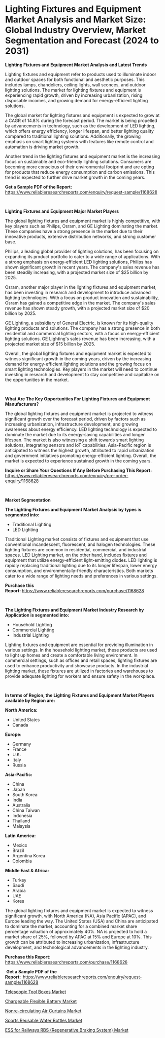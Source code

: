 <p><h1>Lighting Fixtures and Equipment Market Analysis and Market Size: Global Industry Overview, Market Segmentation and Forecast (2024 to 2031)</h1></p><p><strong>Lighting Fixtures and Equipment Market Analysis and Latest Trends</strong></p>
<p><p>Lighting fixtures and equipment refer to products used to illuminate indoor and outdoor spaces for both functional and aesthetic purposes. This includes lamps, chandeliers, ceiling lights, wall sconces, and outdoor lighting solutions. The market for lighting fixtures and equipment is experiencing rapid growth, driven by increasing urbanization, rising disposable incomes, and growing demand for energy-efficient lighting solutions.</p><p>The global market for lighting fixtures and equipment is expected to grow at a CAGR of 14.8% during the forecast period. The market is being propelled by advancements in technology, such as the development of LED lighting, which offers energy efficiency, longer lifespan, and better lighting quality compared to traditional lighting solutions. Additionally, the growing emphasis on smart lighting systems with features like remote control and automation is driving market growth.</p><p>Another trend in the lighting fixtures and equipment market is the increasing focus on sustainable and eco-friendly lighting solutions. Consumers are becoming more conscious of their environmental footprint and are opting for products that reduce energy consumption and carbon emissions. This trend is expected to further drive market growth in the coming years.</p></p>
<p><strong>Get a Sample PDF of the Report:&nbsp;</strong> <a href="https://www.reliableresearchreports.com/enquiry/request-sample/1168628">https://www.reliableresearchreports.com/enquiry/request-sample/1168628</a></p>
<p>&nbsp;</p>
<p><strong>Lighting Fixtures and Equipment Major Market Players</strong></p>
<p><p>The global lighting fixtures and equipment market is highly competitive, with key players such as Philips, Osram, and GE Lighting dominating the market. These companies have a strong presence in the market due to their innovative products, extensive distribution networks, and strong customer base. </p><p>Philips, a leading global provider of lighting solutions, has been focusing on expanding its product portfolio to cater to a wide range of applications. With a strong emphasis on energy-efficient LED lighting solutions, Philips has shown significant growth in recent years. The company's sales revenue has been steadily increasing, with a projected market size of $25 billion by 2025.</p><p>Osram, another major player in the lighting fixtures and equipment market, has been investing in research and development to introduce advanced lighting technologies. With a focus on product innovation and sustainability, Osram has gained a competitive edge in the market. The company's sales revenue has shown steady growth, with a projected market size of $20 billion by 2025.</p><p>GE Lighting, a subsidiary of General Electric, is known for its high-quality lighting products and solutions. The company has a strong presence in both residential and commercial lighting sectors, with a focus on energy-efficient lighting solutions. GE Lighting's sales revenue has been increasing, with a projected market size of $15 billion by 2025.</p><p>Overall, the global lighting fixtures and equipment market is expected to witness significant growth in the coming years, driven by the increasing demand for energy-efficient lighting solutions and the growing focus on smart lighting technologies. Key players in the market will need to continue investing in research and development to stay competitive and capitalize on the opportunities in the market.</p></p>
<p>&nbsp;</p>
<p><strong>What Are The Key Opportunities For Lighting Fixtures and Equipment Manufacturers?</strong></p>
<p><p>The global lighting fixtures and equipment market is projected to witness significant growth over the forecast period, driven by factors such as increasing urbanization, infrastructure development, and growing awareness about energy efficiency. LED lighting technology is expected to dominate the market due to its energy-saving capabilities and longer lifespan. The market is also witnessing a shift towards smart lighting solutions, integrating sensors and IoT capabilities. Asia-Pacific region is anticipated to witness the highest growth, attributed to rapid urbanization and government initiatives promoting energy-efficient lighting. Overall, the market is expected to experience sustained growth in the coming years.</p></p>
<p><strong>Inquire or Share Your Questions If Any Before Purchasing This Report:</strong> <a href="https://www.reliableresearchreports.com/enquiry/pre-order-enquiry/1168628">https://www.reliableresearchreports.com/enquiry/pre-order-enquiry/1168628</a></p>
<p>&nbsp;</p>
<p><strong>Market Segmentation</strong></p>
<p><strong>The Lighting Fixtures and Equipment Market Analysis by types is segmented into:</strong></p>
<p><ul><li>Traditional Lighting</li><li>LED Lighting</li></ul></p>
<p><p>Traditional Lighting market consists of fixtures and equipment that use conventional incandescent, fluorescent, and halogen technologies. These lighting fixtures are common in residential, commercial, and industrial spaces. LED Lighting market, on the other hand, includes fixtures and equipment that utilize energy-efficient light-emitting diodes. LED lighting is rapidly replacing traditional lighting due to its longer lifespan, lower energy consumption, and environmentally-friendly characteristics. Both markets cater to a wide range of lighting needs and preferences in various settings.</p></p>
<p><strong>Purchase this Report:&nbsp;</strong><a href="https://www.reliableresearchreports.com/purchase/1168628">https://www.reliableresearchreports.com/purchase/1168628</a></p>
<p>&nbsp;</p>
<p><strong>The Lighting Fixtures and Equipment Market Industry Research by Application is segmented into:</strong></p>
<p><ul><li>Household Lighting</li><li>Commercial Lighting</li><li>Industrial Lighting</li></ul></p>
<p><p>Lighting fixtures and equipment are essential for providing illumination in various settings. In the household lighting market, these products are used to light up homes and create a comfortable living environment. In commercial settings, such as offices and retail spaces, lighting fixtures are used to enhance productivity and showcase products. In the industrial lighting market, these fixtures are utilized in factories and warehouses to provide adequate lighting for workers and ensure safety in the workplace.</p></p>
<p>&nbsp;</p>
<p><strong>In terms of Region, the Lighting Fixtures and Equipment Market Players available by Region are:</strong></p>
<p>
    <p> <strong> North America: </strong>
        <ul>
            <li>United States</li>
            <li>Canada</li>
        </ul>
        </p> 
    <p> <strong> Europe: </strong>
        <ul>
            <li>Germany</li>
            <li>France</li>
            <li>U.K.</li>
            <li>Italy</li>
            <li>Russia</li>
        </ul>
        </p> 
    <p> <strong> Asia-Pacific: </strong>
        <ul>
            <li>China</li>
            <li>Japan</li>
            <li>South Korea</li>
            <li>India</li>
            <li>Australia</li>
            <li>China Taiwan</li>
            <li>Indonesia</li>
            <li>Thailand</li>
            <li>Malaysia</li>
        </ul>
        </p> 
    <p> <strong> Latin America: </strong>
        <ul>
            <li>Mexico</li>
            <li>Brazil</li>
            <li>Argentina Korea</li>
            <li>Colombia</li>
        </ul>
        </p> 
    <p> <strong> Middle East & Africa: </strong>
        <ul>
            <li>Turkey</li>
            <li>Saudi</li>
            <li>Arabia</li>
            <li>UAE</li>
            <li>Korea</li>
        </ul>
    </p>
    </p>
<p><p>The global lighting fixtures and equipment market is expected to witness significant growth, with North America (NA), Asia Pacific (APAC), and Europe leading the way. The United States (USA) and China are anticipated to dominate the market, accounting for a combined market share percentage valuation of approximately 40%. NA is projected to hold a market share of 25%, followed by APAC at 15% and Europe at 10%. This growth can be attributed to increasing urbanization, infrastructure development, and technological advancements in the lighting industry.</p></p>
<p><strong>Purchase this Report: </strong><a href="https://www.reliableresearchreports.com/purchase/1168628">https://www.reliableresearchreports.com/purchase/1168628</a></p>
<p>&nbsp;<strong>Get a Sample PDF of the Report:&nbsp;&nbsp;</strong><a href="https://www.reliableresearchreports.com/enquiry/request-sample/1168628">https://www.reliableresearchreports.com/enquiry/request-sample/1168628</a></p>
<p><strong></strong></p>
<p><p><a href="https://sore-arch-6db.notion.site/Telescopic-Tool-Boxes-Market-Size-Growing-and-Forecasted-for-period-from-2024-2031-and-provides-co-b0444bea19924011be067cf537984319">Telescopic Tool Boxes Market</a></p><p><a href="https://view.publitas.com/reportprime-1/global-chargeable-flexible-battery-market-by-types-applications-and-major-players-with-regional-growth-rate-analysis-and-development-situation-from-2024-to-2031/">Chargeable Flexible Battery Market</a></p><p><a href="https://confirmed-shield-e13.notion.site/Nonre-circulating-Air-Curtains-Market-Dynamics-2024-2031-Also-about-Its-Market-Trends-Projections--6c6345a22d624eadb45f9b95c5d54864">Nonre-circulating Air Curtains Market</a></p><p><a href="https://funky-papaya-cf4.notion.site/Sports-Reusable-Water-Bottles-Market-Research-Report-The-Key-To-Successful-Business-Strategy-Foreca-d937a0caac014386a4035757707965a5">Sports Reusable Water Bottles Market</a></p><p><a href="https://view.publitas.com/reportprime-1/ess-for-railways-rbs-regenerative-braking-system-market-size-growth-and-forecast-from-2024-2031/">ESS for Railways RBS (Regenerative Braking System) Market</a></p></p>